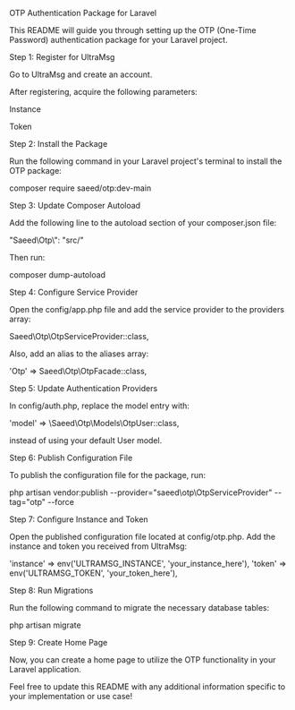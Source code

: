 OTP Authentication Package for Laravel

This README will guide you through setting up the OTP (One-Time Password) authentication package for your Laravel project.


Step 1: Register for UltraMsg


Go to UltraMsg and create an account.

After registering, acquire the following parameters:

Instance

Token


Step 2: Install the Package

Run the following command in your Laravel project's terminal to install the OTP package:

composer require saeed/otp:dev-main

Step 3: Update Composer Autoload

Add the following line to the autoload section of your composer.json file:

"Saeed\\Otp\\": "src/"

Then run:

composer dump-autoload

Step 4: Configure Service Provider

Open the config/app.php file and add the service provider to the providers array:

Saeed\Otp\OtpServiceProvider::class,

Also, add an alias to the aliases array:

'Otp' => Saeed\Otp\OtpFacade::class,

Step 5: Update Authentication Providers

In config/auth.php, replace the model entry with:

'model' => \Saeed\Otp\Models\OtpUser::class,

instead of using your default User model.


Step 6: Publish Configuration File

To publish the configuration file for the package, run:

php artisan vendor:publish --provider="saeed\otp\OtpServiceProvider" --tag="otp" --force

Step 7: Configure Instance and Token

Open the published configuration file located at config/otp.php. Add the instance and token you received from UltraMsg:

'instance' => env('ULTRAMSG_INSTANCE', 'your_instance_here'),
'token' => env('ULTRAMSG_TOKEN', 'your_token_here'),

Step 8: Run Migrations

Run the following command to migrate the necessary database tables:

php artisan migrate

Step 9: Create Home Page

Now, you can create a home page to utilize the OTP functionality in your Laravel application.



Feel free to update this README with any additional information specific to your implementation or use case!
